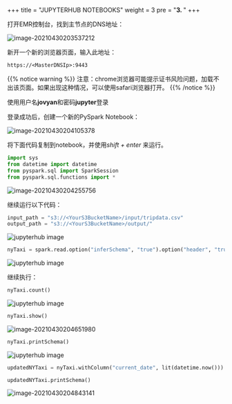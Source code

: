 +++
title = "JUPYTERHUB NOTEBOOKS"
weight = 3
pre = "<b>3. </b>"
+++












打开EMR控制台，找到主节点的DNS地址：

![image-20210430203537212](https://pingfan.s3.amazonaws.com/pic3/c5yyf.png)

新开一个新的浏览器页面，输入此地址：

```
https://<MasterDNSIp>:9443
```

{{% notice warning %}}
注意：chrome浏览器可能提示证书风险问题，加载不出该页面。如果出现这种情况，可以使用safari浏览器打开。
{{% /notice %}}



使用用户名**jovyan**和密码**jupyter**登录

登录成功后，创建一个新的PySpark Notebook：

![image-20210430204105378](https://pingfan.s3.amazonaws.com/pic3/sonow.png)

将下面代码复制到notebook，并使用*shift + enter* 来运行。

```python
import sys
from datetime import datetime
from pyspark.sql import SparkSession
from pyspark.sql.functions import *
```

![image-20210430204255756](https://pingfan.s3.amazonaws.com/pic3/i8nbv.png)



继续运行以下代码：

```python
input_path = "s3://<YourS3BucketName>/input/tripdata.csv"
output_path = "s3://<YourS3BucketName>/output/"
```

![jupyterhub image](https://pingfan.s3.amazonaws.com/pic3/zbvpy.png)

```python
nyTaxi = spark.read.option("inferSchema", "true").option("header", "true").csv(input_path)
```

![jupyterhub image](https://pingfan.s3.amazonaws.com/pic3/4ynu9.png)

继续执行：

```python
nyTaxi.count()
```

![jupyterhub image](https://pingfan.s3.amazonaws.com/pic3/pmt0w.png)



```python
nyTaxi.show()
```

![image-20210430204651980](https://pingfan.s3.amazonaws.com/pic3/z8z03.png)



```python
nyTaxi.printSchema()
```

![jupyterhub image](https://pingfan.s3.amazonaws.com/pic3/gdgxh.png)



```python
updatedNYTaxi = nyTaxi.withColumn("current_date", lit(datetime.now()))
```

```
updatedNYTaxi.printSchema()
```



![image-20210430204843141](https://pingfan.s3.amazonaws.com/pic3/gzinb.png)
